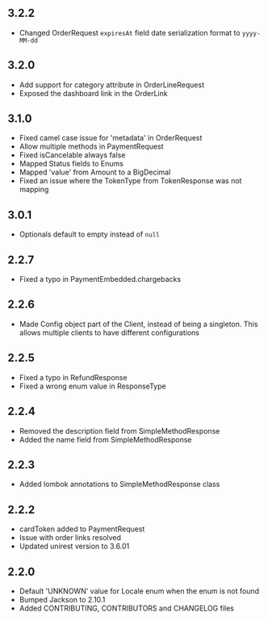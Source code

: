 ## 3.2.2
- Changed OrderRequest `expiresAt` field date serialization format to `yyyy-MM-dd`

## 3.2.0
- Add support for category attribute in OrderLineRequest
- Exposed the dashboard link in the OrderLink


## 3.1.0
- Fixed camel case issue for 'metadata' in OrderRequest
- Allow multiple methods in PaymentRequest
- Fixed isCancelable always false
- Mapped Status fields to Enums
- Mapped 'value' from Amount to a BigDecimal
- Fixed an issue where the TokenType from TokenResponse was not mapping

## 3.0.1
- Optionals default to empty instead of `null`

## 2.2.7
- Fixed a typo in PaymentEmbedded.chargebacks

## 2.2.6
- Made Config object part of the Client, instead of being a singleton.
  This allows multiple clients to have different configurations

## 2.2.5
- Fixed a typo in RefundResponse
- Fixed a wrong enum value in ResponseType

## 2.2.4
- Removed the description field from SimpleMethodResponse
- Added the name field from SimpleMethodResponse

## 2.2.3
- Added lombok annotations to SimpleMethodResponse class

## 2.2.2
- cardToken added to PaymentRequest
- Issue with order links resolved
- Updated unirest version to 3.6.01

## 2.2.0
- Default 'UNKNOWN' value for Locale enum when the enum is not found
- Bumped Jackson to 2.10.1
- Added CONTRIBUTING, CONTRIBUTORS and CHANGELOG files
